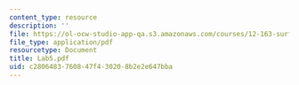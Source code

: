 ```yaml
---
content_type: resource
description: ''
file: https://ol-ocw-studio-app-qa.s3.amazonaws.com/courses/12-163-surface-processes-and-landscape-evolution-fall-2004/c2806483760847f430208b2e2e647bba_Lab5.pdf
file_type: application/pdf
resourcetype: Document
title: Lab5.pdf
uid: c2806483-7608-47f4-3020-8b2e2e647bba
---
```

